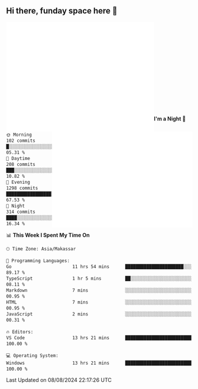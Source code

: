 ## Hi there, funday space here 🚀

<img align="left" width="400" alt="🌞" src="https://raw.githubusercontent.com/fhasnur/fhasnur/master/general.svg?token=ATQS65TR7ETTG5RLJUDIDBLBN34HE">
<img align="right" width="380" alt="🌞" src="https://raw.githubusercontent.com/fhasnur/fhasnur/master/statistics.svg?token=ATQS65TR7ETTG5RLJUDIDBLBN34HE">

<br><br><br><br><br><br><br><br><br><br><br><br><br><br>

<!--START_SECTION:waka-->
**I'm a Night 🦉** 

```text
🌞 Morning                102 commits         █░░░░░░░░░░░░░░░░░░░░░░░░   05.31 % 
🌆 Daytime                208 commits         ███░░░░░░░░░░░░░░░░░░░░░░   10.82 % 
🌃 Evening                1298 commits        █████████████████░░░░░░░░   67.53 % 
🌙 Night                  314 commits         ████░░░░░░░░░░░░░░░░░░░░░   16.34 % 
```


📊 **This Week I Spent My Time On** 

```text
🕑︎ Time Zone: Asia/Makassar

💬 Programming Languages: 
Go                       11 hrs 54 mins      ██████████████████████░░░   89.17 % 
TypeScript               1 hr 5 mins         ██░░░░░░░░░░░░░░░░░░░░░░░   08.11 % 
Markdown                 7 mins              ░░░░░░░░░░░░░░░░░░░░░░░░░   00.95 % 
HTML                     7 mins              ░░░░░░░░░░░░░░░░░░░░░░░░░   00.95 % 
JavaScript               2 mins              ░░░░░░░░░░░░░░░░░░░░░░░░░   00.31 % 

🔥 Editors: 
VS Code                  13 hrs 21 mins      █████████████████████████   100.00 % 

💻 Operating System: 
Windows                  13 hrs 21 mins      █████████████████████████   100.00 % 
```


 Last Updated on 08/08/2024 22:17:26 UTC
<!--END_SECTION:waka-->
